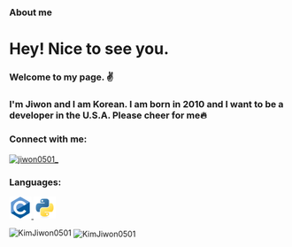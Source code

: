 ### About me

<h1 align="left">Hey! Nice to see you.</h1>
<h3 align="left">Welcome to my page. ✌</h3>
<h3 align="left">I'm Jiwon and I am Korean. I am born in 2010 and I want to be a developer in the U.S.A.
Please cheer for me🔥</h3>


<h3 align="left">Connect with me:</h3>
<p align="left">
<a href="https://instagram.com/jiwon0501_" target="blank"><img align="center" src="https://raw.githubusercontent.com/rahuldkjain/github-profile-readme-generator/master/src/images/icons/Social/instagram.svg" alt="jiwon0501_" height="30" width="40" /></a>
</p>

<h3 align="left">Languages:</h3>
<p align="left"> <a href="https://www.cprogramming.com/" target="_blank" rel="noreferrer"> <img src="https://raw.githubusercontent.com/devicons/devicon/master/icons/c/c-original.svg" alt="c" width="40" height="40"/> </a> <a href="https://www.python.org" target="_blank" rel="noreferrer"> <img src="https://raw.githubusercontent.com/devicons/devicon/master/icons/python/python-original.svg" alt="python" width="40" height="40"/> </a> </p>

<p><img align="left" src="https://github-readme-stats.vercel.app/api/top-langs?username=KimJiwon0501&show_icons=true&locale=en&layout=compact" alt="KimJiwon0501" /></p>

<p>&nbsp;<img align="center" src="https://github-readme-stats.vercel.app/api?username=KimJiwon0501&show_icons=true&locale=en" alt="KimJiwon0501" /></p>
